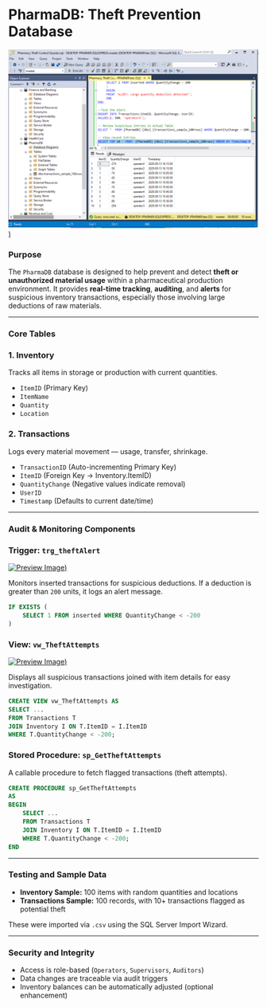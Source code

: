 # PharmaDB: Theft Prevention Database

[![Preview Image](https://github.com/TiffanyNwanne/PharmaDB-Theft-Prevention-Database/blob/main/images/all%20queries.PNG))](https://github.com/TiffanyNwanne/PharmaDB-Theft-Prevention-Database/blob/main/images/all%20queries.PNG)

### **Purpose**

The `PharmaDB` database is designed to help prevent and detect **theft or unauthorized material usage** within a pharmaceutical production environment. It provides **real-time tracking**, **auditing**, and **alerts** for suspicious inventory transactions, especially those involving large deductions of raw materials.

---

### **Core Tables**

### **1. Inventory**

Tracks all items in storage or production with current quantities.

- `ItemID` (Primary Key)
- `ItemName`
- `Quantity`
- `Location`

### **2. Transactions**

Logs every material movement — usage, transfer, shrinkage.

- `TransactionID` (Auto-incrementing Primary Key)
- `ItemID` (Foreign Key → Inventory.ItemID)
- `QuantityChange` (Negative values indicate removal)
- `UserID`
- `Timestamp` (Defaults to current date/time)

---

### **Audit & Monitoring Components**

### **Trigger: `trg_theftAlert`**

[![Preview Image](images/alert-test.png))](images/alert-test.png)

Monitors inserted transactions for suspicious deductions. If a deduction is greater than `200` units, it logs an alert message.

```sql
IF EXISTS (
    SELECT 1 FROM inserted WHERE QuantityChange < -200
)
```

### **View: `vw_TheftAttempts`**

[![Preview Image](images/view-theft-attempts.png))](view-theft-attempts.png)

Displays all suspicious transactions joined with item details for easy investigation.

```sql
CREATE VIEW vw_TheftAttempts AS
SELECT ...
FROM Transactions T
JOIN Inventory I ON T.ItemID = I.ItemID
WHERE T.QuantityChange < -200;
```

### **Stored Procedure: `sp_GetTheftAttempts`**

A callable procedure to fetch flagged transactions (theft attempts).

```sql
CREATE PROCEDURE sp_GetTheftAttempts
AS
BEGIN
    SELECT ...
    FROM Transactions T
    JOIN Inventory I ON T.ItemID = I.ItemID
    WHERE T.QuantityChange < -200;
END
```

---

### **Testing and Sample Data**

- **Inventory Sample:** 100 items with random quantities and locations
- **Transactions Sample:** 100 records, with 10+ transactions flagged as potential theft

These were imported via `.csv` using the SQL Server Import Wizard.

---

### **Security and Integrity**

- Access is role-based (`Operators`, `Supervisors`, `Auditors`)
- Data changes are traceable via audit triggers
- Inventory balances can be automatically adjusted (optional enhancement)
